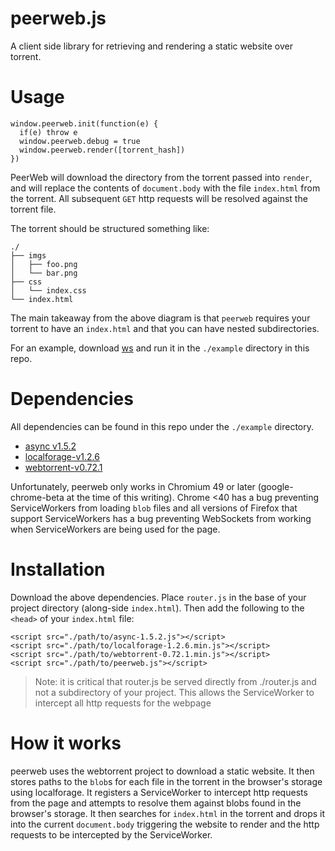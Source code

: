 peerweb.js
==========

A client side library for retrieving and rendering a static website over torrent.

# Usage

```
window.peerweb.init(function(e) {
  if(e) throw e
  window.peerweb.debug = true
  window.peerweb.render([torrent_hash])
})
```

PeerWeb will download the directory from the torrent passed into `render`, and will replace the contents of `document.body` with the file `index.html` from the torrent. All subsequent `GET` http requests will be resolved against the torrent file.

The torrent should be structured something like:

```
./
├── imgs
│   ├── foo.png
│   └── bar.png
├── css
│   └── index.css
└── index.html
```

The main takeaway from the above diagram is that `peerweb` requires your torrent to have an `index.html` and that you can have nested subdirectories.

For an example, download [ws](https://www.npmjs.com/package/local-web-server) and run it in the `./example` directory in this repo.

# Dependencies

All dependencies can be found in this repo under the `./example` directory.

* [async v1.5.2](https://github.com/caolan/async)
* [localforage-v1.2.6](https://github.com/mozilla/localForage)
* [webtorrent-v0.72.1](https://github.com/feross/webtorrent)

Unfortunately, peerweb only works in Chromium 49 or later (google-chrome-beta at the time of this writing). Chrome <40 has a bug preventing ServiceWorkers from loading `blob` files and all versions of Firefox that support ServiceWorkers has a bug preventing WebSockets from working when ServiceWorkers are being used for the page.

# Installation

Download the above dependencies. Place `router.js` in the base of your project directory (along-side `index.html`). Then add the following to the `<head>` of your `index.html` file:

```
<script src="./path/to/async-1.5.2.js"></script>
<script src="./path/to/localforage-1.2.6.min.js"></script>
<script src="./path/to/webtorrent-0.72.1.min.js"></script>
<script src="./path/to/peerweb.js"></script>
```

> Note: it is critical that router.js be served directly from ./router.js and not a subdirectory of your project. This allows the ServiceWorker to intercept all http requests for the webpage

# How it works

peerweb uses the webtorrent project to download a static website. It then stores paths to the `blob`s for each file in the torrent in the browser's storage using localforage. It registers a ServiceWorker to intercept http requests from the page and attempts to resolve them against blobs found in the browser's storage. It then searches for `index.html` in the torrent and drops it into the current `document.body` triggering the website to render and the http requests to be intercepted by the ServiceWorker.
